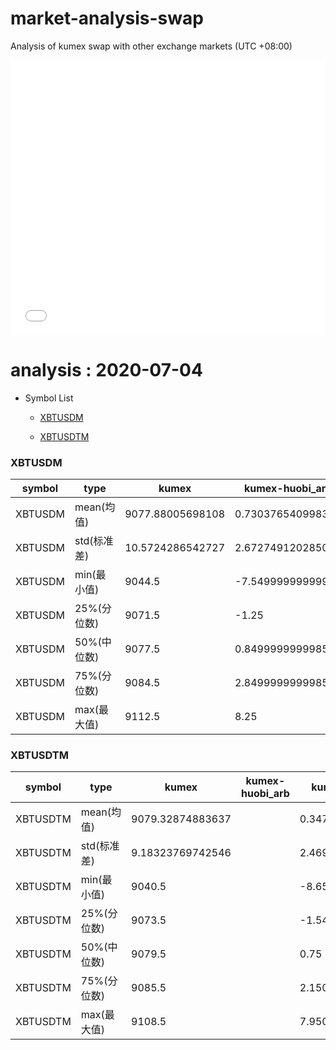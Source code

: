 # market-analysis-swap
Analysis of kumex swap with other exchange markets (UTC +08:00)

<iframe width="100%" height="440" src="./data.html" frameborder="no" border="0" scrolling="no"></iframe>

# analysis : 2020-07-04
* Symbol List

  * [XBTUSDM](#xbtusdm)

  * [XBTUSDTM](#xbtusdtm)


### XBTUSDM

symbol|type|kumex|kumex-huobi_arb|kumex-okex_arb
---|---|---|---|---
XBTUSDM | mean(均值) | 9077.88005698108 | 0.730376540998382 | -0.464419617262312
XBTUSDM | std(标准差) | 10.5724286542727 | 2.67274912028505 | 2.70645035090917
XBTUSDM | min(最小值) | 9044.5 | -7.54999999999927 | -9.84999999999854
XBTUSDM | 25%(分位数) | 9071.5 | -1.25 | -2.34999999999855
XBTUSDM | 50%(中位数) | 9077.5 | 0.849999999998545 | -0.349999999998545
XBTUSDM | 75%(分位数) | 9084.5 | 2.84999999999855 | 1.54999999999927
XBTUSDM | max(最大值) | 9112.5 | 8.25 | 8.5


### XBTUSDTM

symbol|type|kumex|kumex-huobi_arb|kumex-okex_arb
---|---|---|---|---
XBTUSDTM | mean(均值) | 9079.32874883637 |  | 0.347236755925609
XBTUSDTM | std(标准差) | 9.18323769742546 |  | 2.46995543980642
XBTUSDTM | min(最小值) | 9040.5 |  | -8.65000000000146
XBTUSDTM | 25%(分位数) | 9073.5 |  | -1.54999999999927
XBTUSDTM | 50%(中位数) | 9079.5 |  | 0.75
XBTUSDTM | 75%(分位数) | 9085.5 |  | 2.15000000000145
XBTUSDTM | max(最大值) | 9108.5 |  | 7.95000000000073


